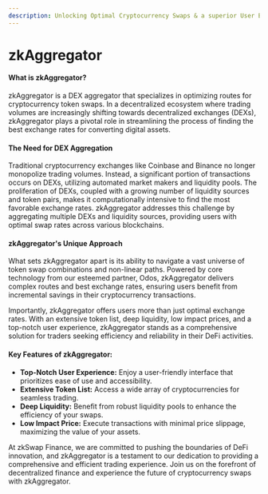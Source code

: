 ```yaml
---
description: Unlocking Optimal Cryptocurrency Swaps & a superior User Experience
---
```


# zkAggregator

#### What is zkAggregator?

zkAggregator is a DEX aggregator that specializes in optimizing routes for cryptocurrency token swaps. In a decentralized ecosystem where trading volumes are increasingly shifting towards decentralized exchanges (DEXs), zkAggregator plays a pivotal role in streamlining the process of finding the best exchange rates for converting digital assets.

#### The Need for DEX Aggregation

Traditional cryptocurrency exchanges like Coinbase and Binance no longer monopolize trading volumes. Instead, a significant portion of transactions occurs on DEXs, utilizing automated market makers and liquidity pools. The proliferation of DEXs, coupled with a growing number of liquidity sources and token pairs, makes it computationally intensive to find the most favorable exchange rates. zkAggregator addresses this challenge by aggregating multiple DEXs and liquidity sources, providing users with optimal swap rates across various blockchains.

#### zkAggregator's Unique Approach

What sets zkAggregator apart is its ability to navigate a vast universe of token swap combinations and non-linear paths. Powered by core technology from our esteemed partner, Odos, zkAggregator delivers complex routes and best exchange rates, ensuring users benefit from incremental savings in their cryptocurrency transactions.

Importantly, zkAggregator offers users more than just optimal exchange rates. With an extensive token list, deep liquidity, low impact prices, and a top-notch user experience, zkAggregator stands as a comprehensive solution for traders seeking efficiency and reliability in their DeFi activities.

#### Key Features of zkAggregator:

* **Top-Notch User Experience:** Enjoy a user-friendly interface that prioritizes ease of use and accessibility.
* **Extensive Token List:** Access a wide array of cryptocurrencies for seamless trading.
* **Deep Liquidity:** Benefit from robust liquidity pools to enhance the efficiency of your swaps.
* **Low Impact Price:** Execute transactions with minimal price slippage, maximizing the value of your assets.

At zkSwap Finance, we are committed to pushing the boundaries of DeFi innovation, and zkAggregator is a testament to our dedication to providing a comprehensive and efficient trading experience. Join us on the forefront of decentralized finance and experience the future of cryptocurrency swaps with zkAggregator.
